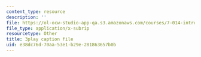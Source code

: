 ```yaml
---
content_type: resource
description: ''
file: https://ol-ocw-studio-app-qa.s3.amazonaws.com/courses/7-014-introductory-biology-spring-2005/e38dc76d70aa53e1b29e281863657b0b_Ncszdp4YQDY.vtt
file_type: application/x-subrip
resourcetype: Other
title: 3play caption file
uid: e38dc76d-70aa-53e1-b29e-281863657b0b
---
```

